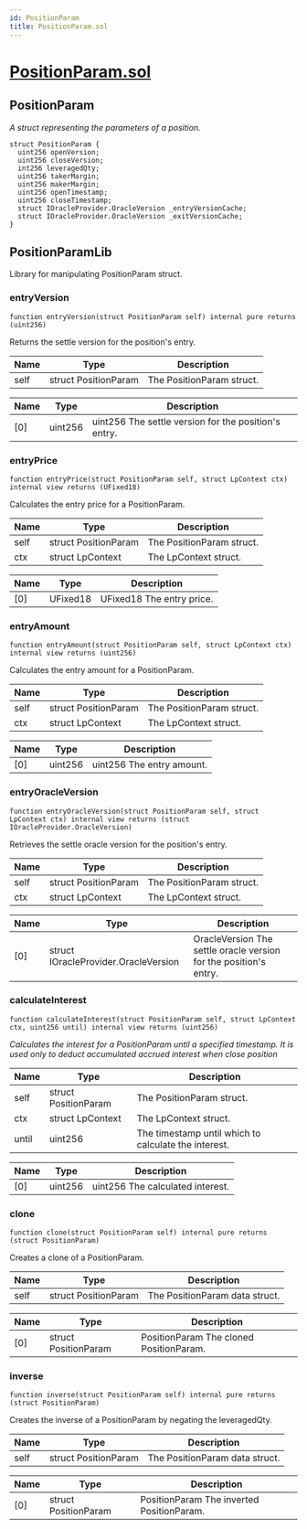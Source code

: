```yaml
---
id: PositionParam
title: PositionParam.sol
---
```

# [PositionParam.sol](https://github.com/chromatic-protocol/contracts/tree/main/contracts/core/external/liquidity/PositionParam.sol)

## PositionParam

_A struct representing the parameters of a position._

```solidity
struct PositionParam {
  uint256 openVersion;
  uint256 closeVersion;
  int256 leveragedQty;
  uint256 takerMargin;
  uint256 makerMargin;
  uint256 openTimestamp;
  uint256 closeTimestamp;
  struct IOracleProvider.OracleVersion _entryVersionCache;
  struct IOracleProvider.OracleVersion _exitVersionCache;
}
```

## PositionParamLib

Library for manipulating PositionParam struct.

### entryVersion

```solidity
function entryVersion(struct PositionParam self) internal pure returns (uint256)
```

Returns the settle version for the position's entry.

| Name | Type | Description |
| ---- | ---- | ----------- |
| self | struct PositionParam | The PositionParam struct. |

| Name | Type | Description |
| ---- | ---- | ----------- |
| [0] | uint256 | uint256 The settle version for the position's entry. |

### entryPrice

```solidity
function entryPrice(struct PositionParam self, struct LpContext ctx) internal view returns (UFixed18)
```

Calculates the entry price for a PositionParam.

| Name | Type | Description |
| ---- | ---- | ----------- |
| self | struct PositionParam | The PositionParam struct. |
| ctx | struct LpContext | The LpContext struct. |

| Name | Type | Description |
| ---- | ---- | ----------- |
| [0] | UFixed18 | UFixed18 The entry price. |

### entryAmount

```solidity
function entryAmount(struct PositionParam self, struct LpContext ctx) internal view returns (uint256)
```

Calculates the entry amount for a PositionParam.

| Name | Type | Description |
| ---- | ---- | ----------- |
| self | struct PositionParam | The PositionParam struct. |
| ctx | struct LpContext | The LpContext struct. |

| Name | Type | Description |
| ---- | ---- | ----------- |
| [0] | uint256 | uint256 The entry amount. |

### entryOracleVersion

```solidity
function entryOracleVersion(struct PositionParam self, struct LpContext ctx) internal view returns (struct IOracleProvider.OracleVersion)
```

Retrieves the settle oracle version for the position's entry.

| Name | Type | Description |
| ---- | ---- | ----------- |
| self | struct PositionParam | The PositionParam struct. |
| ctx | struct LpContext | The LpContext struct. |

| Name | Type | Description |
| ---- | ---- | ----------- |
| [0] | struct IOracleProvider.OracleVersion | OracleVersion The settle oracle version for the position's entry. |

### calculateInterest

```solidity
function calculateInterest(struct PositionParam self, struct LpContext ctx, uint256 until) internal view returns (uint256)
```

_Calculates the interest for a PositionParam until a specified timestamp.
It is used only to deduct accumulated accrued interest when close position_

| Name | Type | Description |
| ---- | ---- | ----------- |
| self | struct PositionParam | The PositionParam struct. |
| ctx | struct LpContext | The LpContext struct. |
| until | uint256 | The timestamp until which to calculate the interest. |

| Name | Type | Description |
| ---- | ---- | ----------- |
| [0] | uint256 | uint256 The calculated interest. |

### clone

```solidity
function clone(struct PositionParam self) internal pure returns (struct PositionParam)
```

Creates a clone of a PositionParam.

| Name | Type | Description |
| ---- | ---- | ----------- |
| self | struct PositionParam | The PositionParam data struct. |

| Name | Type | Description |
| ---- | ---- | ----------- |
| [0] | struct PositionParam | PositionParam The cloned PositionParam. |

### inverse

```solidity
function inverse(struct PositionParam self) internal pure returns (struct PositionParam)
```

Creates the inverse of a PositionParam by negating the leveragedQty.

| Name | Type | Description |
| ---- | ---- | ----------- |
| self | struct PositionParam | The PositionParam data struct. |

| Name | Type | Description |
| ---- | ---- | ----------- |
| [0] | struct PositionParam | PositionParam The inverted PositionParam. |

